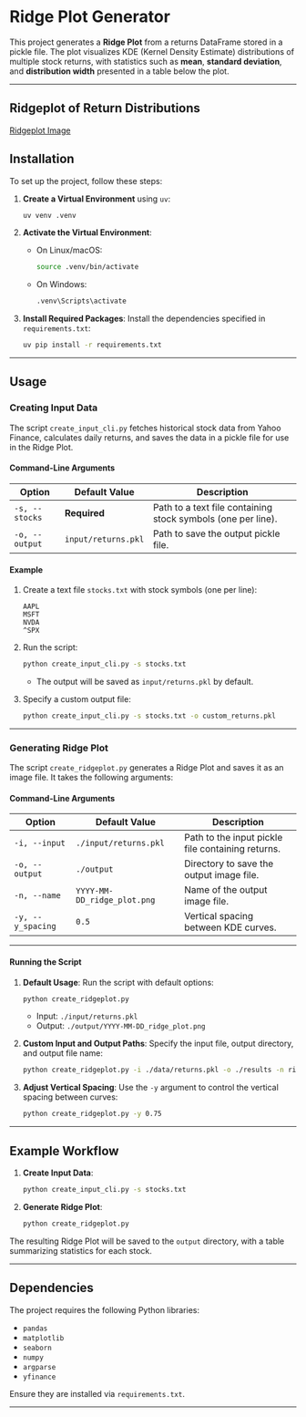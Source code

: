 
# Ridge Plot Generator

This project generates a **Ridge Plot** from a returns DataFrame stored in a pickle file. The plot visualizes KDE (Kernel Density Estimate) distributions of multiple stock returns, with statistics such as **mean**, **standard deviation**, and **distribution width** presented in a table below the plot.

---

## Ridgeplot of Return Distributions

[Ridgeplot Image](./output/2024-12-16_chart5.png)


## Installation

To set up the project, follow these steps:

1. **Create a Virtual Environment** using `uv`:
   ```bash
   uv venv .venv
   ```

2. **Activate the Virtual Environment**:
   - On Linux/macOS:
     ```bash
     source .venv/bin/activate
     ```
   - On Windows:
     ```bash
     .venv\Scripts\activate
     ```

3. **Install Required Packages**:
   Install the dependencies specified in `requirements.txt`:
   ```bash
   uv pip install -r requirements.txt
   ```

---

## Usage

### Creating Input Data

The script `create_input_cli.py` fetches historical stock data from Yahoo Finance, calculates daily returns, and saves the data in a pickle file for use in the Ridge Plot.

#### **Command-Line Arguments**

| Option         | Default Value         | Description                                      |
|----------------|-----------------------|--------------------------------------------------|
| `-s, --stocks` | **Required**          | Path to a text file containing stock symbols (one per line). |
| `-o, --output` | `input/returns.pkl`   | Path to save the output pickle file.             |

#### **Example**

1. Create a text file `stocks.txt` with stock symbols (one per line):
   ```
   AAPL
   MSFT
   NVDA
   ^SPX
   ```

2. Run the script:
   ```bash
   python create_input_cli.py -s stocks.txt
   ```
   - The output will be saved as `input/returns.pkl` by default.

3. Specify a custom output file:
   ```bash
   python create_input_cli.py -s stocks.txt -o custom_returns.pkl
   ```

---

### Generating Ridge Plot

The script `create_ridgeplot.py` generates a Ridge Plot and saves it as an image file. It takes the following arguments:

#### **Command-Line Arguments**

| Option         | Default Value                 | Description                                      |
|----------------|-------------------------------|--------------------------------------------------|
| `-i, --input`  | `./input/returns.pkl`         | Path to the input pickle file containing returns.|
| `-o, --output` | `./output`                    | Directory to save the output image file.         |
| `-n, --name`   | `YYYY-MM-DD_ridge_plot.png`   | Name of the output image file.                   |
| `-y, --y_spacing` | `0.5`                      | Vertical spacing between KDE curves.             |

---

#### **Running the Script**

1. **Default Usage**:
   Run the script with default options:
   ```bash
   python create_ridgeplot.py
   ```
   - Input: `./input/returns.pkl`
   - Output: `./output/YYYY-MM-DD_ridge_plot.png`

2. **Custom Input and Output Paths**:
   Specify the input file, output directory, and output file name:
   ```bash
   python create_ridgeplot.py -i ./data/returns.pkl -o ./results -n ridge_plot.png
   ```

3. **Adjust Vertical Spacing**:
   Use the `-y` argument to control the vertical spacing between curves:
   ```bash
   python create_ridgeplot.py -y 0.75
   ```

---

## Example Workflow

1. **Create Input Data**:
   ```bash
   python create_input_cli.py -s stocks.txt
   ```

2. **Generate Ridge Plot**:
   ```bash
   python create_ridgeplot.py
   ```

The resulting Ridge Plot will be saved to the `output` directory, with a table summarizing statistics for each stock.

---

## Dependencies

The project requires the following Python libraries:
- `pandas`
- `matplotlib`
- `seaborn`
- `numpy`
- `argparse`
- `yfinance`

Ensure they are installed via `requirements.txt`.

---
